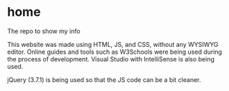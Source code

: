 # home

The repo to show my info

This website was made using HTML, JS, and CSS, without any WYSIWYG editor. Online guides and tools such as W3Schools were being used during the process of development. Visual Studio with IntelliSense is also being used.

jQuery (3.7.1) is being used so that the JS code can be a bit cleaner.